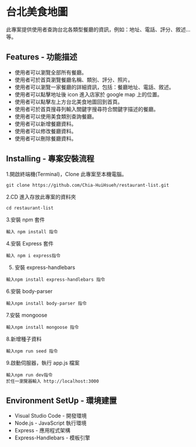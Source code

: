 # 台北美食地圖
此專案提供使用者查詢台北各類型餐廳的資訊，例如：地址、電話、評分、敘述...等。
## Features - 功能描述
* 使用者可以瀏覽全部所有餐廳。
* 使用者可於首頁瀏覽餐廳名稱、類別、評分、照片。
* 使用者可以瀏覽一家餐廳的詳細資訊，包括：餐廳地址、電話、敘述。
* 使用者可以點擊地址後 icon 進入店家於 google map 上的位置。
* 使用者可以點擊左上方台北美食地圖回到首頁。
* 使用者可於首頁搜尋列輸入關鍵字搜尋符合關鍵字描述的餐廳。
* 使用者可以使用美食類別查詢餐廳。
* 使用者可以新增餐廳資料。
* 使用者可以修改餐廳資料。
* 使用者可以刪除餐廳資料。



## Installing - 專案安裝流程
1.開啟終端機(Terminal)，Clone 此專案至本機電腦。
```
git clone https://github.com/Chia-HuiHsueh/restaurant-list.git
```
2.CD 進入存放此專案的資料夾
```
cd restaurant-list
```
3.安裝 npm 套件
```
輸入 npm install 指令
```
4.安裝 Express 套件
```
輸入 npm i express指令
```

5. 安裝 express-handlebars
```
輸入npm install express-handlebars 指令
```

6.安裝 body-parser
```
輸入npm install body-parser 指令
```

7.安裝 mongoose
```
輸入npm install mongoose 指令
```
8.新增種子資料
```
輸入npm run seed 指令
```

9.啟動伺服器，執行 app.js 檔案
```
輸入npm run dev指令
於任一瀏覽器輸入 http://localhost:3000 
```

## Environment SetUp - 環境建置
* Visual Studio Code - 開發環境
* Node.js - JavaScript 執行環境
* Express - 應用程式架構
* Express-Handlebars - 模板引擎
